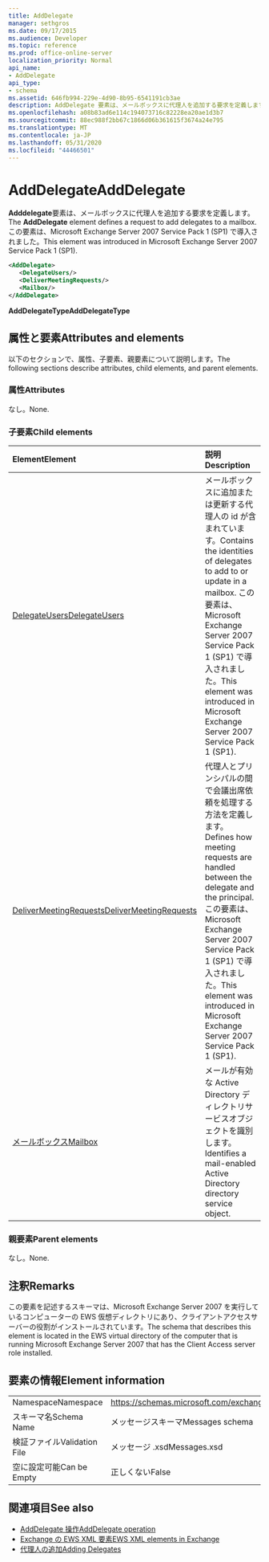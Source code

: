 ```yaml
---
title: AddDelegate
manager: sethgros
ms.date: 09/17/2015
ms.audience: Developer
ms.topic: reference
ms.prod: office-online-server
localization_priority: Normal
api_name:
- AddDelegate
api_type:
- schema
ms.assetid: 646fb994-229e-4d90-8b95-6541191cb3ae
description: AddDelegate 要素は、メールボックスに代理人を追加する要求を定義します。 この要素は、Microsoft Exchange Server 2007 Service Pack 1 (SP1) で導入されました。
ms.openlocfilehash: a08b83ad6e114c194073716c82228ea20ae1d3b7
ms.sourcegitcommit: 88ec988f2bb67c1866d06b361615f3674a24e795
ms.translationtype: MT
ms.contentlocale: ja-JP
ms.lasthandoff: 05/31/2020
ms.locfileid: "44466501"
---
```

# <a name="adddelegate"></a><span data-ttu-id="430aa-104">AddDelegate</span><span class="sxs-lookup"><span data-stu-id="430aa-104">AddDelegate</span></span>

<span data-ttu-id="430aa-105">**Adddelegate**要素は、メールボックスに代理人を追加する要求を定義します。</span><span class="sxs-lookup"><span data-stu-id="430aa-105">The **AddDelegate** element defines a request to add delegates to a mailbox.</span></span> <span data-ttu-id="430aa-106">この要素は、Microsoft Exchange Server 2007 Service Pack 1 (SP1) で導入されました。</span><span class="sxs-lookup"><span data-stu-id="430aa-106">This element was introduced in Microsoft Exchange Server 2007 Service Pack 1 (SP1).</span></span> 
  
```xml
<AddDelegate>
   <DelegateUsers/>
   <DeliverMeetingRequests/>
   <Mailbox/>
</AddDelegate>
```

 <span data-ttu-id="430aa-107">**AddDelegateType**</span><span class="sxs-lookup"><span data-stu-id="430aa-107">**AddDelegateType**</span></span>
## <a name="attributes-and-elements"></a><span data-ttu-id="430aa-108">属性と要素</span><span class="sxs-lookup"><span data-stu-id="430aa-108">Attributes and elements</span></span>

<span data-ttu-id="430aa-109">以下のセクションで、属性、子要素、親要素について説明します。</span><span class="sxs-lookup"><span data-stu-id="430aa-109">The following sections describe attributes, child elements, and parent elements.</span></span>
  
### <a name="attributes"></a><span data-ttu-id="430aa-110">属性</span><span class="sxs-lookup"><span data-stu-id="430aa-110">Attributes</span></span>

<span data-ttu-id="430aa-111">なし。</span><span class="sxs-lookup"><span data-stu-id="430aa-111">None.</span></span>
  
### <a name="child-elements"></a><span data-ttu-id="430aa-112">子要素</span><span class="sxs-lookup"><span data-stu-id="430aa-112">Child elements</span></span>

|<span data-ttu-id="430aa-113">**Element**</span><span class="sxs-lookup"><span data-stu-id="430aa-113">**Element**</span></span>|<span data-ttu-id="430aa-114">**説明**</span><span class="sxs-lookup"><span data-stu-id="430aa-114">**Description**</span></span>|
|:-----|:-----|
|[<span data-ttu-id="430aa-115">DelegateUsers</span><span class="sxs-lookup"><span data-stu-id="430aa-115">DelegateUsers</span></span>](delegateusers.md) <br/> |<span data-ttu-id="430aa-116">メールボックスに追加または更新する代理人の id が含まれています。</span><span class="sxs-lookup"><span data-stu-id="430aa-116">Contains the identities of delegates to add to or update in a mailbox.</span></span> <span data-ttu-id="430aa-117">この要素は、Microsoft Exchange Server 2007 Service Pack 1 (SP1) で導入されました。</span><span class="sxs-lookup"><span data-stu-id="430aa-117">This element was introduced in Microsoft Exchange Server 2007 Service Pack 1 (SP1).</span></span>  <br/> |
|[<span data-ttu-id="430aa-118">DeliverMeetingRequests</span><span class="sxs-lookup"><span data-stu-id="430aa-118">DeliverMeetingRequests</span></span>](delivermeetingrequests.md) <br/> |<span data-ttu-id="430aa-119">代理人とプリンシパルの間で会議出席依頼を処理する方法を定義します。</span><span class="sxs-lookup"><span data-stu-id="430aa-119">Defines how meeting requests are handled between the delegate and the principal.</span></span> <span data-ttu-id="430aa-120">この要素は、Microsoft Exchange Server 2007 Service Pack 1 (SP1) で導入されました。</span><span class="sxs-lookup"><span data-stu-id="430aa-120">This element was introduced in Microsoft Exchange Server 2007 Service Pack 1 (SP1).</span></span>  <br/> |
|[<span data-ttu-id="430aa-121">メールボックス</span><span class="sxs-lookup"><span data-stu-id="430aa-121">Mailbox</span></span>](mailbox.md) <br/> |<span data-ttu-id="430aa-122">メールが有効な Active Directory ディレクトリサービスオブジェクトを識別します。</span><span class="sxs-lookup"><span data-stu-id="430aa-122">Identifies a mail-enabled Active Directory directory service object.</span></span>  <br/> |
   
### <a name="parent-elements"></a><span data-ttu-id="430aa-123">親要素</span><span class="sxs-lookup"><span data-stu-id="430aa-123">Parent elements</span></span>

<span data-ttu-id="430aa-124">なし。</span><span class="sxs-lookup"><span data-stu-id="430aa-124">None.</span></span>
  
## <a name="remarks"></a><span data-ttu-id="430aa-125">注釈</span><span class="sxs-lookup"><span data-stu-id="430aa-125">Remarks</span></span>

<span data-ttu-id="430aa-126">この要素を記述するスキーマは、Microsoft Exchange Server 2007 を実行しているコンピューターの EWS 仮想ディレクトリにあり、クライアントアクセスサーバーの役割がインストールされています。</span><span class="sxs-lookup"><span data-stu-id="430aa-126">The schema that describes this element is located in the EWS virtual directory of the computer that is running Microsoft Exchange Server 2007 that has the Client Access server role installed.</span></span>
  
## <a name="element-information"></a><span data-ttu-id="430aa-127">要素の情報</span><span class="sxs-lookup"><span data-stu-id="430aa-127">Element information</span></span>

|||
|:-----|:-----|
|<span data-ttu-id="430aa-128">Namespace</span><span class="sxs-lookup"><span data-stu-id="430aa-128">Namespace</span></span>  <br/> |https://schemas.microsoft.com/exchange/services/2006/messages  <br/> |
|<span data-ttu-id="430aa-129">スキーマ名</span><span class="sxs-lookup"><span data-stu-id="430aa-129">Schema Name</span></span>  <br/> |<span data-ttu-id="430aa-130">メッセージスキーマ</span><span class="sxs-lookup"><span data-stu-id="430aa-130">Messages schema</span></span>  <br/> |
|<span data-ttu-id="430aa-131">検証ファイル</span><span class="sxs-lookup"><span data-stu-id="430aa-131">Validation File</span></span>  <br/> |<span data-ttu-id="430aa-132">メッセージ .xsd</span><span class="sxs-lookup"><span data-stu-id="430aa-132">Messages.xsd</span></span>  <br/> |
|<span data-ttu-id="430aa-133">空に設定可能</span><span class="sxs-lookup"><span data-stu-id="430aa-133">Can be Empty</span></span>  <br/> |<span data-ttu-id="430aa-134">正しくない</span><span class="sxs-lookup"><span data-stu-id="430aa-134">False</span></span>  <br/> |
   
## <a name="see-also"></a><span data-ttu-id="430aa-135">関連項目</span><span class="sxs-lookup"><span data-stu-id="430aa-135">See also</span></span>

- [<span data-ttu-id="430aa-136">AddDelegate 操作</span><span class="sxs-lookup"><span data-stu-id="430aa-136">AddDelegate operation</span></span>](adddelegate-operation.md)
- [<span data-ttu-id="430aa-137">Exchange の EWS XML 要素</span><span class="sxs-lookup"><span data-stu-id="430aa-137">EWS XML elements in Exchange</span></span>](ews-xml-elements-in-exchange.md)
- [<span data-ttu-id="430aa-138">代理人の追加</span><span class="sxs-lookup"><span data-stu-id="430aa-138">Adding Delegates</span></span>](https://msdn.microsoft.com/library/3a744150-66a3-4a13-9433-793603ba5038%28Office.15%29.aspx)

